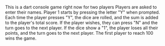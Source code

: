 This is a dart console game right now for two players
Players are asked to enter their names. 
Player 1 starts by pressing the letter "Y" when prompted. 
Each time the player presses "Y", the dice are rolled, and the sum is added to the player's total score. 
If the player wishes, they can press "N" and the turn goes to the next player. 
If the dice show a "1", the player loses all their points, and the turn goes to the next player. 
The first player to reach 100 wins the game.
